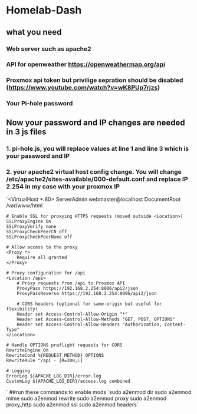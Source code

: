 # Homelab-Dash 

## what you need

### Web server such as apache2
### API for openweather https://openweathermap.org/api
### Proxmox api token but privilige sepration should be disabled (https://www.youtube.com/watch?v=wK8PUp7rjzs) 
### Your Pi-hole password

## Now your password and IP changes are needed in 3 js files

### 1. pi-hole.js, you will replace values at line 1 and line 3 which is your password and IP
### 2. your apache2 virtual host config change. You will change  /etc/apache2/sites-available/000-default.conf and replace IP 2.254 in my case with your proxmox IP
`<VirtualHost *:80>
    ServerAdmin webmaster@localhost
    DocumentRoot /var/www/html

    # Enable SSL for proxying HTTPS requests (moved outside <Location>)
    SSLProxyEngine On
    SSLProxyVerify none
    SSLProxyCheckPeerCN off
    SSLProxyCheckPeerName off

    # Allow access to the proxy
    <Proxy *>
        Require all granted
    </Proxy>

    # Proxy configuration for /api
    <Location /api>
        # Proxy requests from /api to Proxmox API
        ProxyPass https://192.168.2.254:8006/api2/json
        ProxyPassReverse https://192.168.2.254:8006/api2/json

        # CORS headers (optional for same-origin but useful for flexibility)
        Header set Access-Control-Allow-Origin "*"
        Header set Access-Control-Allow-Methods "GET, POST, OPTIONS"
        Header set Access-Control-Allow-Headers "Authorization, Content-Type"
    </Location>

    # Handle OPTIONS preflight requests for CORS
    RewriteEngine On
    RewriteCond %{REQUEST_METHOD} OPTIONS
    RewriteRule ^/api - [R=200,L]

    # Logging
    ErrorLog ${APACHE_LOG_DIR}/error.log
    CustomLog ${APACHE_LOG_DIR}/access.log combined
</VirtualHost>
`
##run these commands to enable mods
`sudo a2enmod dir
sudo a2enmod mime
sudo a2enmod rewrite
sudo a2enmod proxy
sudo a2enmod proxy_http
sudo a2enmod ssl
sudo a2enmod headers`
